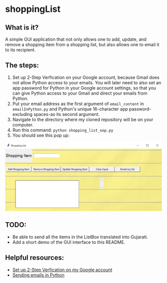 # shoppingList
## What is it?
A simple GUI application that not only allows one to add, update, and remove a shopping item from a shopping list, but also allows one to email it to its recipient.

## The steps:
1. Set up 2-Step Verfication on your Google account, because Gmail does not allow Python access to your emails. You will later need to also set an app password for Python in your Google account settings, so that you can give Python access to your Gmail and direct your emails from Python.
2. Put your email address as the first argument of ```email_content``` in ```emailInPython.py``` and Python's unique 16-character app password-excluding spaces-as its second argument.
3. Navigate to the directory where my cloned repository will be on your computer.
4. Run this command: ```python shopping_list_oop.py``` 
5. You should see this pop up:  

![](README%20materials/shoppinglist%20screen.jpg)

## TODO:
- Be able to send all the items in the ListBox translated into Gujarati.
- Add a short demo of the GUI interface to this README.
    
## Helpful resources:
- [Set up 2-Step Verfication on my Google  account](https://towardsdatascience.com/automate-sending-emails-with-gmail-in-python-449cc0c3c317) 
- [Sending emails in Python](https://realpython.com/python-send-email/)

